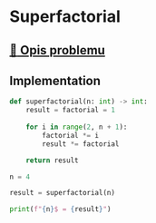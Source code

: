 # Superfactorial

## [:link: Opis problemu](../../../../algorithms/integers/superfactorial.md)

## Implementation

```python linenums="1"
def superfactorial(n: int) -> int:
    result = factorial = 1
    
    for i in range(2, n + 1):
        factorial *= i
        result *= factorial

    return result

n = 4

result = superfactorial(n)

print(f"{n}$ = {result}")
```
